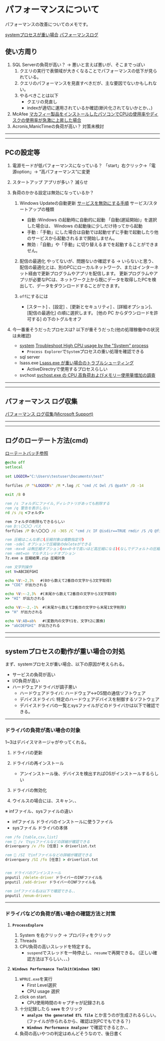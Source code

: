 # パフォーマンスについて

パフォーマンスの改善についてのメモです。

[systemプロセスが重い場合](#system)
[パフォーマンスログ](#performance)

## 使い方周り

1. SQL Serverの負荷が高い？ -> 悪いと言えば悪いが、そこまでっぽい
    1. クエリの実行で表領域が大きくなることでパフォーマンスの低下が見られている。
    2. クエリのパフォーマンスを見直すべきだが、主な要因でないかもしれない。
    3. やるべきことは以下
        - クエリの見直し
        - indexが適切に運用されているか確認(断片化されてないかとか、、)
2. McAfee
    [マカフィー製品をインストールしたパソコンでCPUの使用率やディスクの使用率が急激に上昇した場合](https://www.mcafee.com/support/?locale=ja-JP&articleId=TS102870&page=shell&shell=article-view)
3. Acronis,ManicTimeの負荷が高い？
    対策未検討

---
---

## PCの設定等

1. 電源モードが低パフォーマンスになっている？
    「start」右クリック->「電源option」-> “高パフォーマンス“に変更
2. スタートアップ アプリが多い？
    減らせ

3. 負荷のかかる設定は無効になっているか？
    1. Windows Updateの自動更新
        [サービスを無効にする手順](https://itojisan.xyz/trouble/13235/)
        サービス/スタートアップの種類
        - 自動 :Windows の起動時に自動的に起動
            「自動(遅延開始)」を選択した場合は、 Windows の起動後に少しだけ待ってから起動
        - 手動 :「手動」にした場合は自動では起動せずに手動で起動したり他のサービスから起動されるまで開始しません。
        - 無効 :「自動」や「手動」に切り替えるまでを起動することができません。

    2. 配信の最適化 やってないが、問題ないか確認する -> いらないと思う、
        配信の最適化とは、別のPCにローカルネットワーク、またはインターネット経由で更新プログラムやアプリを配信します。 更新プログラムやアプリが必要なPCは、ネットワーク上から既にデータを取得したPCを検出して、データをダウンロードすることができます。

    3. `off`にするには
        - [スタート] 、[設定] 、[更新とセキュリティ] 、[詳細オプション]、[配信の最適化] の順に選択します。 [他の PC からダウンロードを許可する] の下のトグルをオフ

4. 今一番重そうだったプロセスは?
    以下が重そうだった(他の処理稼働中の状況は未確認)
    - [system](#system)
        [Troubleshoot High CPU usage by the "System" process](https://superuser.com/questions/527401/troubleshoot-high-cpu-usage-by-the-system-process)
        - `Process Explorer`で`System`プロセスの重い処理を確認できる
    - sql server
    - lsass.exe
    [Lsass.exe が重い場合のトラブルシューティング](https://learn.microsoft.com/ja-jp/troubleshoot/windows-server/identity/troubleshoot-high-lsass.exe-cpu-utilization)
        - ActiveDirectryで使用するプロセスらしい
    - svchost
        [svchost.exe の CPU 高負荷およびメモリー使用量増加の調査](https://jpwinsup.github.io/blog/2021/02/08/Performance/SystemResource/SeparatingSvcHostServices/)

---
---

## <a name=performance>パフォーマンス ログ収集</a>

[パフォーマンス ログ収集(Microsoft Support)](https://jpwinsup.github.io/blog/2021/06/07/Performance/SystemResource/PerformanceLogging/)

---
---

## <a name=logrotate>ログのローテート方法(cmd)</a>

[ローテートバッチ参照](https://beyondjapan.com/blog/2023/03/winlogrotate/)

```bat
@echo off
setlocal
 
set LOGDIR="C:\Users\testuser\Documents\test"
 
forfiles /P "%LOGDIR%" /M *.log /C "cmd /C Del /S @path" /D -14
 
exit /B 0
```

```bat
rem /s フォルダにファイル,ディレクトリがあっても削除する
rem /q 警告を表示しない
rd /s /q <フォルダ>

rem フォルダの削除もできるらしい
rem D:\〇〇〇 パス
forfiles /P D:\〇〇〇 /d -365 /C "cmd /c IF @isdir==TRUE rmdir /S /Q @file"

rem 圧縮はこんな感じ(圧縮対象は複数指定可)
rem -sdel オプションで圧縮後のdeleteができる
rem -mx=0 は無圧縮オプション(mx=0~9で高いほど高圧縮になる)(なしでデフォルトの圧縮がされる)
rem -mmt=on マルチスレッドオプション
7z.exe a 圧縮結果.zip 圧縮対象
```

```bat
rem 文字列操作
set V=ABCDEFGHI

echo %V:~2,3%   #(0から数えて2番目の文字から3文字取得)
>> "CDE" が出力される

echo %V:~-2,3%  #(末尾から数えて2番目の文字から3文字取得)
>> "HI" が出力される

echo %V:~-2,-1%  #(末尾から数えて2番目の文字から末尾1文字削除)
>> "H" が出力される

echo %V:AB=ab%   #(変数内の文字t1を、文字t2に置換)
>> "abCDEFGHI" が出力される
```

---
---

## <a name=system>systemプロセスの動作が重い場合の対処</a>

まず、systemプロセスが重い場合、以下の原因が考えられる。

- サービスの負荷が高い
- I/O負荷が高い
- ハードウェアドライバが調子悪い
  - ハードウェアドライバ: ハードウェア↔︎OS間の通信ソフトウェア
  - デバイスドライバ: 特定のハードウェアデバイスを制御するソフトウェア
  - デバイスドライバの一覧とsysファイルがどのドライバかは以下で確認できる。

---

### **ドライバの負荷が高い場合の対象**

1~3はデバイスマネージャがやってくれる。

1. ドライバの更新
2. ドライバの再インストール
    - アンインストール後、デバイスを検出すればOSがインストールするらしい
3. ドライバの無効化

4. ウイルスの場合には、スキャン、、

※ infファイル、sysファイルの違い

- infファイル ドライバのインストールに使うファイル
- sysファイル ドライバの本体

```bat
rem /fo [table,csv,list]
rem 🌟 /v でsysファイルなどの詳細が確認できる
driverquery /v /fo [任意] > driverlist.txt

rem 🌟 /SI でinfファイルなどの詳細が確認できる
driverquery /SI /fo [任意] > driverlist.txt


rem ドライバのアンインストール
pnputil /delete-driver ドライバーのINFファイル名
pnputil /add-driver ドライバーのINFファイル名

rem infファイル名は以下で確認できる、、
pnputil /enum-drivers
```

---

### ドライバなどの負荷が高い場合の確認方法と対策

1. **`ProcessExplore`**
    1. System を右クリック -> プロパティをクリック
    2. Threads
    3. CPU負荷の高いスレッドを特定する。
        - `suspend`でスレッドを一時停止し、`resume`で再開できる。
    (正しい確認方法は下らしい、、、)

2. **`Windows Performance Toolkit(Windows SDK)`**
    1. `WPRUI.exe`を実行
        - First Level選択
        - CPU usage 選択
    2. click on start.
        - CPU使用時間のキャプチャが記録される
    3. 十分記録したら **`save`** をクリック
        - **`analyze the generated ETL file`** とか言うのが生成されるらしい。
        (ファイルが作られるから、確認は別PCでもできる？)
        - **`Windows Performance Analyzer`** で確認できるとか、、
    4. 負荷の高いやつの判定はめんどそうなので、後日書く
